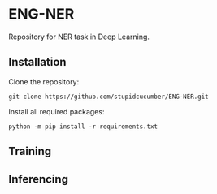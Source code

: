 # ENG-NER
Repository for NER task in Deep Learning.

## Installation
Clone the repository:
```
git clone https://github.com/stupidcucumber/ENG-NER.git
```

Install all required packages:
```
python -m pip install -r requirements.txt
```

## Training

## Inferencing
